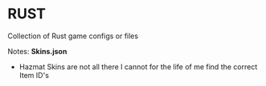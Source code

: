 # RUST
Collection of Rust game configs or files

Notes:
**Skins.json**
- Hazmat Skins are not all there I cannot for the life of me find the correct Item ID's
